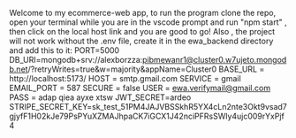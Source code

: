 Welcome to my ecommerce-web app, to run the program clone the repo, open your terminal while you are in the vscode prompt and run "npm start" , then click on the local host link and you are good to go!
Also , the project will not work without the .env file, create it in the ewa_backend directory and add this to it: 
PORT=5000
DB_URI=mongodb+srv://alexborzza:pibmewanr1@cluster0.w7ujeto.mongodb.net/?retryWrites=true&w=majority&appName=Cluster0
BASE_URL = http://localhost:5173/ 
HOST = smtp.gmail.com
SERVICE = gmail
EMAIL_PORT = 587
SECURE = false
USER = ewa.verifymail@gmail.com
PASS = adap qiea ayxe xtsw
JWT_SECRET=ardeo
STRIPE_SECRET_KEY=sk_test_51PM4JAJVBSSkhR5YX4cLn2nte3Okt9vsad7gjyfF1H02kJe79PsPYuXZMAJhpaCK7iGCX1J42nciPFRsSWly4ujc009rYxPjf4

